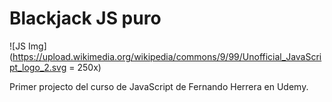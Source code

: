 # Blackjack JS puro

![JS Img](https://upload.wikimedia.org/wikipedia/commons/9/99/Unofficial_JavaScript_logo_2.svg = 250x)

Primer projecto del curso de JavaScript de Fernando Herrera en Udemy.
